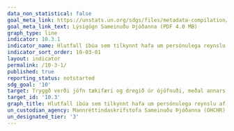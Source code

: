 ```yaml
---
data_non_statistical: false
goal_meta_link: https://unstats.un.org/sdgs/files/metadata-compilation/Metadata-Goal-10.pdf
goal_meta_link_text: Lýsigögn Sameinuðu Þjóðanna (PDF 4.0 MB)
graph_type: line
indicator: 10.3.1
indicator_name: Hlutfall íbúa sem tilkynnt hafa um persónulega reynslu af mismunun eða áreitni á síðastliðnum 12 mánuðum á grundvelli mismununar sem bönnuð eru samkvæmt alþjóðlegum mannréttindalögum.
indicator_sort_order: 10-03-01
layout: indicator
permalink: /10-3-1/
published: true
reporting_status: notstarted
sdg_goal: '10'
target: Tryggð verði jöfn tækifæri og dregið úr ójöfnuði, meðal annars með afnámi laga, breyttri stefnumótun og starfsháttum sem ala á mismunun, samhliða því að þrýsta á lagasetningu, stefnumótun og starfshætti sem styðja við markmiðið. 
target_id: '10.3'
graph_title: Hlutfall íbúa sem tilkynnt hafa um persónulega reynslu af mismunun eða áreitni á síðastliðnum 12 mánuðum á grundvelli mismununar sem bönnuð eru samkvæmt alþjóðlegum mannréttindalögum.
un_custodian_agency: Mannréttindaskrifstofa Sameinuðu Þjóðanna (OHCHR)
un_designated_tier: '3'
---
```

